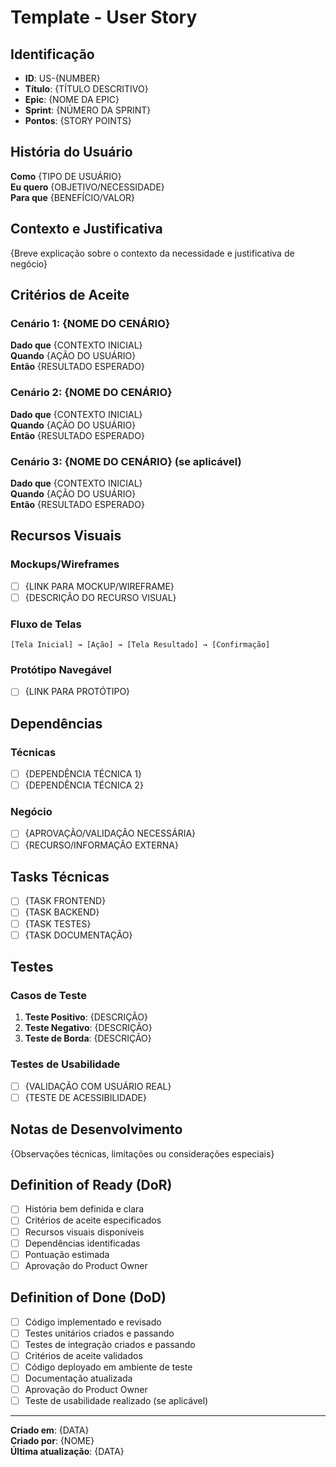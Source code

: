# Template - User Story

## Identificação
- **ID**: US-{NUMBER}
- **Título**: {TÍTULO DESCRITIVO}
- **Epic**: {NOME DA EPIC}
- **Sprint**: {NÚMERO DA SPRINT}
- **Pontos**: {STORY POINTS}

## História do Usuário

**Como** {TIPO DE USUÁRIO}  
**Eu quero** {OBJETIVO/NECESSIDADE}  
**Para que** {BENEFÍCIO/VALOR}

## Contexto e Justificativa

{Breve explicação sobre o contexto da necessidade e justificativa de negócio}

## Critérios de Aceite

### Cenário 1: {NOME DO CENÁRIO}
**Dado que** {CONTEXTO INICIAL}  
**Quando** {AÇÃO DO USUÁRIO}  
**Então** {RESULTADO ESPERADO}

### Cenário 2: {NOME DO CENÁRIO}
**Dado que** {CONTEXTO INICIAL}  
**Quando** {AÇÃO DO USUÁRIO}  
**Então** {RESULTADO ESPERADO}

### Cenário 3: {NOME DO CENÁRIO} (se aplicável)
**Dado que** {CONTEXTO INICIAL}  
**Quando** {AÇÃO DO USUÁRIO}  
**Então** {RESULTADO ESPERADO}

## Recursos Visuais

### Mockups/Wireframes
- [ ] {LINK PARA MOCKUP/WIREFRAME}
- [ ] {DESCRIÇÃO DO RECURSO VISUAL}

### Fluxo de Telas
```
[Tela Inicial] → [Ação] → [Tela Resultado] → [Confirmação]
```

### Protótipo Navegável
- [ ] {LINK PARA PROTÓTIPO}

## Dependências

### Técnicas
- [ ] {DEPENDÊNCIA TÉCNICA 1}
- [ ] {DEPENDÊNCIA TÉCNICA 2}

### Negócio
- [ ] {APROVAÇÃO/VALIDAÇÃO NECESSÁRIA}
- [ ] {RECURSO/INFORMAÇÃO EXTERNA}

## Tasks Técnicas

- [ ] {TASK FRONTEND}
- [ ] {TASK BACKEND}
- [ ] {TASK TESTES}
- [ ] {TASK DOCUMENTAÇÃO}

## Testes

### Casos de Teste
1. **Teste Positivo**: {DESCRIÇÃO}
2. **Teste Negativo**: {DESCRIÇÃO}  
3. **Teste de Borda**: {DESCRIÇÃO}

### Testes de Usabilidade
- [ ] {VALIDAÇÃO COM USUÁRIO REAL}
- [ ] {TESTE DE ACESSIBILIDADE}

## Notas de Desenvolvimento

{Observações técnicas, limitações ou considerações especiais}

## Definition of Ready (DoR)

- [ ] História bem definida e clara
- [ ] Critérios de aceite especificados
- [ ] Recursos visuais disponíveis
- [ ] Dependências identificadas
- [ ] Pontuação estimada
- [ ] Aprovação do Product Owner

## Definition of Done (DoD)

- [ ] Código implementado e revisado
- [ ] Testes unitários criados e passando
- [ ] Testes de integração criados e passando
- [ ] Critérios de aceite validados
- [ ] Código deployado em ambiente de teste
- [ ] Documentação atualizada
- [ ] Aprovação do Product Owner
- [ ] Teste de usabilidade realizado (se aplicável)

---

**Criado em**: {DATA}  
**Criado por**: {NOME}  
**Última atualização**: {DATA}